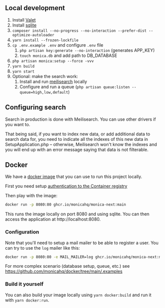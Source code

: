 ## Local development

1. Install [Valet](https://laravel.com/docs/9.x/valet)
2. Install [sqlite](https://formulae.brew.sh/formula/sqlite)
3. `composer install --no-progress --no-interaction --prefer-dist --optimize-autoloader`
4. `yarn install --frozen-lockfile`
5. `cp .env.example .env` and configure `.env` file
   1. `php artisan key:generate --no-interaction` (generates APP_KEY)
   2. `touch monica.db` and add path to DB_DATABASE
6. `php artisan monica:setup --force -vvv`
7. `yarn build`
8. `yarn start`
9. Optional: make the search work:
   1. Install and run [meilisearch](https://www.meilisearch.com/) locally
   2. Configure and run a queue (`php artisan queue:listen --queue=high,low,default`)

## Configuring search

Search in production is done with Meilisearch. You can use other drivers if you want to.

That being said, if you want to index new data, or add additional data to search data for, you need to indicate all the indexes of this new data in SetupApplication.php – otherwise, Meilisearch won't know the indexes and you will end up with an error message saying that data is not filterable.

## Docker

We have a [docker image](https://github.com/monicahq/chandler/pkgs/container/monica-next) that you can use to run this project locally.

First you need setup [authentication to the Container registry](https://docs.github.com/en/packages/working-with-a-github-packages-registry/working-with-the-container-registry#authenticating-to-the-container-registry)

Then play with the image:

```sh
docker run -p 8080:80 ghcr.io/monicahq/monica-next:main
```

This runs the image locally on port 8080 and using sqlite. You can then access the application at http://localhost:8080.

### Configuration

Note that you'll need to setup a mail mailer to be able to register a user.
You can try to use the `log` mailer like this:

```sh
docker run -p 8080:80 -e MAIL_MAILER=log ghcr.io/monicahq/monica-next:main
```

For more complex scenario (database setup, queue, etc.) see https://github.com/monicahq/docker/tree/main/.examples

### Build it yourself

You can also build your image locally using `yarn docker:build` and run it with `yarn docker:run`.
